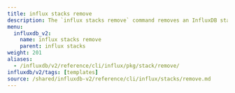 ```yaml
---
title: influx stacks remove
description: The `influx stacks remove` command removes an InfluxDB stack and all associated resources.
menu:
  influxdb_v2:
    name: influx stacks remove
    parent: influx stacks
weight: 201
aliases:
  - /influxdb/v2/reference/cli/influx/pkg/stack/remove/
influxdb/v2/tags: [templates]
source: /shared/influxdb-v2/reference/cli/influx/stacks/remove.md
---
```


<!-- The content for this file is located at
// SOURCE content/shared/influxdb-v2/reference/cli/influx/stacks/remove.md -->
